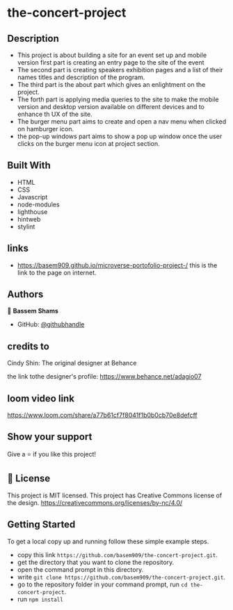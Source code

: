 # the-concert-project

## Description

- This project is about building a site for an event set up and mobile version first part is creating an entry page to the site of the event
- The second part is creating speakers exhibition pages and a list of their names titles and description of the program.
- The third part is the about part which gives an enlightment on the project.
- The forth part is applying media queries to the site to make the mobile version and desktop version available on different devices and to enhance th UX of the site.
- The burger menu part aims to create and open a nav menu when clicked on hamburger icon.
- the pop-up windows part aims to show a pop up window once the user clicks on the burger menu icon at project section.

## Built With

- HTML
- CSS
- Javascript
- node-modules
- lighthouse
- hintweb
- stylint

## links

- https://basem909.github.io/microverse-portofolio-project-/
  this is the link to the page on internet.

## Authors

👤 **Bassem Shams**

- GitHub: [@githubhandle](https://github.com/basem909)

## credits to

Cindy Shin: The original designer at Behance

the link tothe designer's profile:
https://www.behance.net/adagio07

## loom video link

https://www.loom.com/share/a77b61cf7f8041f1b0b0cb70e8defcff

## Show your support

Give a ⭐️ if you like this project!

## 📝 License

This project is MIT licensed.
This project has Creative Commons license of the design.
https://creativecommons.org/licenses/by-nc/4.0/

## Getting Started

To get a local copy up and running follow these simple example steps.

- copy this link `https://github.com/basem909/the-concert-project.git`.
- get the directory that you want to clone the repository.
- open the command prompt in this directory.
- write `git clone https://github.com/basem909/the-concert-project.git`.
- go to the repository folder in your command prompt, run `cd the-concert-project`.
- run `npm install`
